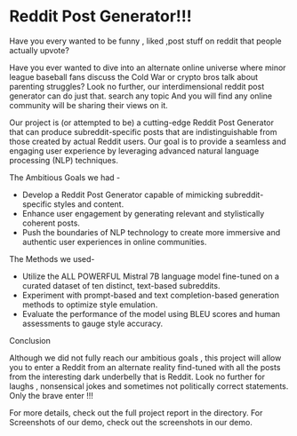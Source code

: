 # Reddit Post Generator!!!


Have you every wanted to be funny , liked ,post stuff on reddit that people actually upvote?

Have you ever wanted to dive into an alternate online universe where minor league baseball fans discuss the Cold War or crypto bros talk about parenting struggles? Look no further, our interdimensional reddit post generator can do just that. search any topic And you will find any online community will be sharing their views on it. 

Our project  is (or attempted to be) a cutting-edge Reddit Post Generator that can produce subreddit-specific posts that are indistinguishable from those created by actual Reddit users. Our goal is to provide a seamless and engaging user experience by leveraging advanced natural language processing (NLP) techniques.

The Ambitious Goals we had -
- Develop a Reddit Post Generator capable of mimicking subreddit-specific styles and content.
- Enhance user engagement by generating  relevant and stylistically coherent posts.
- Push the boundaries of NLP technology to create more immersive and authentic user experiences in online communities.

The Methods we used- 

- Utilize the ALL POWERFUL Mistral 7B language model fine-tuned on a curated dataset of ten distinct, text-based subreddits.
- Experiment with prompt-based and text completion-based generation methods to optimize style emulation.
- Evaluate the performance of the model using BLEU scores and human assessments to gauge style accuracy.

Conclusion

Although we did not fully reach our ambitious goals , this project will allow you to enter a Reddit from an alternate reality find-tuned with all the posts from the interesting dark underbelly that is Reddit. Look no further for laughs , nonsensical jokes and sometimes not politically correct statements. Only the brave enter !!!



For more details, check out the full project report in the  directory.
For Screenshots of our demo, check out the screenshots in our demo.


